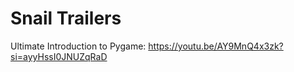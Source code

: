 # Snail Trailers

Ultimate Introduction to Pygame: https://youtu.be/AY9MnQ4x3zk?si=ayyHssI0JNUZqRaD
